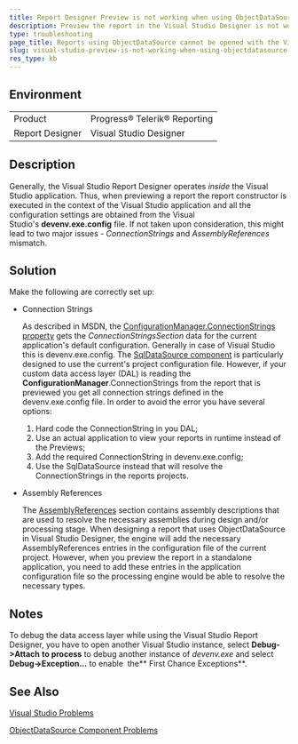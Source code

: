 ```yaml
---
title: Report Designer Preview is not working when using ObjectDataSource
description: Preview the report in the Visual Studio Designer is not working when using ObjectDataSource.
type: troubleshooting
page_title: Reports using ObjectDataSource cannot be opened with the Visual Studio Designer
slug: visual-studio-preview-is-not-working-when-using-objectdatasource
res_type: kb
---
```


## Environment
<table>
	<tr>
		<td>Product</td>
		<td>Progress® Telerik® Reporting</td>
	</tr>
    <tr>
		<td>Report Designer</td>
		<td>Visual Studio Designer</td>
	</tr>
</table>

## Description

Generally, the Visual Studio Report Designer operates *inside* the Visual Studio application. Thus, when previewing a report the report constructor is executed in the context of the Visual Studio application and all the configuration settings are obtained from the Visual Studio's **devenv.exe.config** file. If not taken upon consideration, this might lead to two major issues - *ConnectionStrings* and *AssemblyReferences* mismatch.   

## Solution

Make the following are correctly set up:

- Connection Strings

    As described in MSDN, the [ConfigurationManager.ConnectionStrings property](https://docs.microsoft.com/en-us/dotnet/api/system.configuration.configurationmanager.connectionstrings?redirectedfrom=MSDN&view=net-5.0#System_Configuration_ConfigurationManager_ConnectionStrings) gets the *ConnectionStringsSection* data for the current application's default configuration. Generally in case of Visual Studio this is devenv.exe.config. The [SqlDataSource component](../sqldatasource) is particularly designed to use the current's project configuration file. However, if your custom data access layer (DAL) is reading the **ConfigurationManager**.ConnectionStrings from the report that is previewed you get all connection strings defined in the devenv.exe.config file. In order to avoid the error you have several options:  

    1. Hard code the ConnectionString in you DAL;
    2. Use an actual application to view your reports in runtime instead of the Previews;
    3. Add the required ConnectionString in devenv.exe.config;
    4. Use the SqlDataSource instead that will resolve the ConnectionStrings in the reports projects.

- Assembly References

    The [AssemblyReferences](../configuring-telerik-reporting#-telerik-reporting-configuration-section) section contains assembly descriptions that are used to resolve the necessary assemblies during design and/or processing stage. When designing a report that uses ObjectDataSource in Visual Studio Designer, the engine will add the necessary AssemblyReferences entries in the configuration file of the current project. However, when you preview the report in a standalone application, you need to add these entries in the application configuration file so the processing engine would be able to resolve the necessary types.

## Notes

To debug the data access layer while using the Visual Studio Report Designer, you have to open another Visual Studio instance, select **Debug-&gt;Attach** **to process** to debug another instance of *devenv.exe* and select **Debug-&gt;Exception...** to enable  the** First Chance Exceptions**.  
 
## See Also

[Visual Studio Problems](../troubleshooting-visual-studio-problems)

[ObjectDataSource Component Problems](../troubleshooting-data-source-components-configurations#objectdatasource-component)
